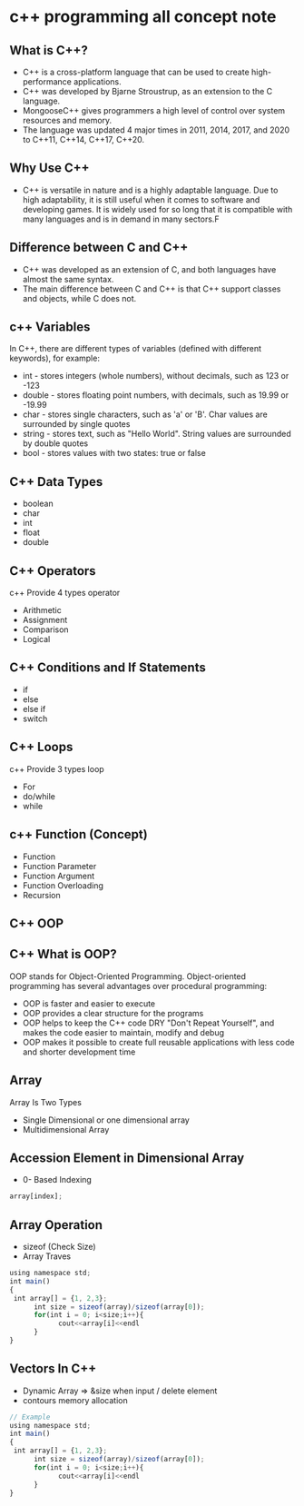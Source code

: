 # c++ programming all concept note

## What is C++?

- C++ is a cross-platform language that can be used to create high-performance applications.
- C++ was developed by Bjarne Stroustrup, as an extension to the C language.
- MongooseC++ gives programmers a high level of control over system resources and memory.
- The language was updated 4 major times in 2011, 2014, 2017, and 2020 to C++11, C++14, C++17, C++20.

## Why Use C++

- C++ is versatile in nature and is a highly adaptable language. Due to high adaptability, it is still useful when it comes to software and developing games. It is widely used for so long that it is compatible with many languages and is in demand in many sectors.F

## Difference between C and C++

- C++ was developed as an extension of C, and both languages have almost the same syntax.
- The main difference between C and C++ is that C++ support classes and objects, while C does not.

## c++ Variables

In C++, there are different types of variables (defined with different keywords), for example:

- int - stores integers (whole numbers), without decimals, such as 123 or -123
- double - stores floating point numbers, with decimals, such as 19.99 or -19.99
- char - stores single characters, such as 'a' or 'B'. Char values are surrounded by single quotes
- string - stores text, such as "Hello World". String values are surrounded by double quotes
- bool - stores values with two states: true or false

## C++ Data Types

- boolean
- char
- int
- float
- double

## C++ Operators

c++ Provide 4 types operator

- Arithmetic
- Assignment
- Comparison
- Logical

## C++ Conditions and If Statements

- if
- else
- else if
- switch

## C++ Loops

c++ Provide 3 types loop

- For
- do/while
- while

## c++ Function (Concept)

- Function
- Function Parameter
- Function Argument
- Function Overloading
- Recursion

## C++ OOP

## C++ What is OOP?

OOP stands for Object-Oriented Programming.
Object-oriented programming has several advantages over procedural programming:

- OOP is faster and easier to execute
- OOP provides a clear structure for the programs
- OOP helps to keep the C++ code DRY "Don't Repeat Yourself", and makes the code easier to maintain, modify and debug
- OOP makes it possible to create full reusable applications with less code and shorter development time

## Array

Array Is Two Types

- Single Dimensional or one dimensional array
- Multidimensional Array

## Accession Element in Dimensional Array

- 0- Based Indexing

```jsx
array[index];
```

## Array Operation

- sizeof (Check Size)
- Array Traves

```jsx
using namespace std;
int main()
{
 int array[] = {1, 2,3};
      int size = sizeof(array)/sizeof(array[0]);
      for(int i = 0; i<size;i++){
            cout<<array[i]<<endl
      }
}

```

## Vectors In C++

- Dynamic Array => &size when input / delete element
- contours memory allocation

```jsx
// Example
using namespace std;
int main()
{
 int array[] = {1, 2,3};
      int size = sizeof(array)/sizeof(array[0]);
      for(int i = 0; i<size;i++){
            cout<<array[i]<<endl
      }
}

```
